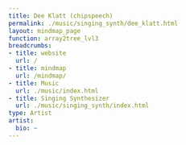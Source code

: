 ```yaml
---
title: Dee Klatt (chipspeech)
permalink: ./music/singing_synth/dee_klatt.html
layout: mindmap_page
function: array2tree_lvl3
breadcrumbs:
- title: website
  url: /
- title: mindmap
  url: /mindmap/
- title: Music
  url: ./music/index.html
- title: Singing Synthesizer
  url: ./music/singing_synth/index.html
type: Artist
artist:
  bio: ~
---
```

